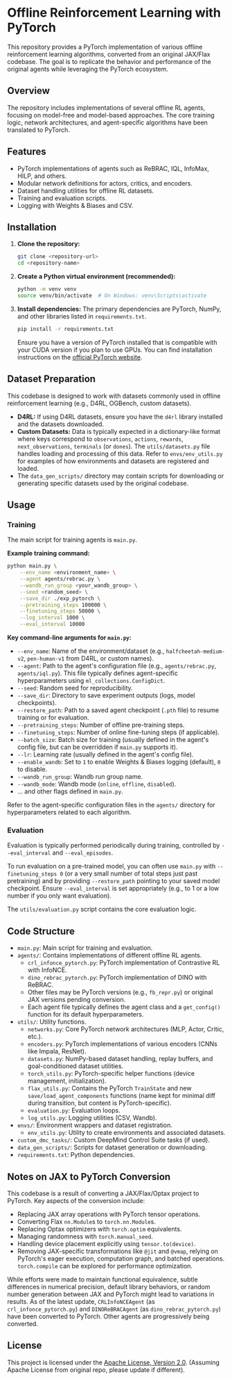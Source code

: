 # Offline Reinforcement Learning with PyTorch

This repository provides a PyTorch implementation of various offline reinforcement learning algorithms, converted from an original JAX/Flax codebase. The goal is to replicate the behavior and performance of the original agents while leveraging the PyTorch ecosystem.

## Overview

The repository includes implementations of several offline RL agents, focusing on model-free and model-based approaches. The core training logic, network architectures, and agent-specific algorithms have been translated to PyTorch.

## Features

*   PyTorch implementations of agents such as ReBRAC, IQL, InfoMax, HILP, and others.
*   Modular network definitions for actors, critics, and encoders.
*   Dataset handling utilities for offline RL datasets.
*   Training and evaluation scripts.
*   Logging with Weights & Biases and CSV.

## Installation

1.  **Clone the repository:**
    ```bash
    git clone <repository-url>
    cd <repository-name>
    ```

2.  **Create a Python virtual environment (recommended):**
    ```bash
    python -m venv venv
    source venv/bin/activate  # On Windows: venv\Scripts\activate
    ```

3.  **Install dependencies:**
    The primary dependencies are PyTorch, NumPy, and other libraries listed in `requirements.txt`.
    ```bash
    pip install -r requirements.txt
    ```
    Ensure you have a version of PyTorch installed that is compatible with your CUDA version if you plan to use GPUs. You can find installation instructions on the [official PyTorch website](https://pytorch.org/get-started/locally/).

## Dataset Preparation

This codebase is designed to work with datasets commonly used in offline reinforcement learning (e.g., D4RL, OGBench, custom datasets).

*   **D4RL:** If using D4RL datasets, ensure you have the `d4rl` library installed and the datasets downloaded.
*   **Custom Datasets:** Data is typically expected in a dictionary-like format where keys correspond to `observations`, `actions`, `rewards`, `next_observations`, `terminals` (or `dones`). The `utils/datasets.py` file handles loading and processing of this data. Refer to `envs/env_utils.py` for examples of how environments and datasets are registered and loaded.
*   The `data_gen_scripts/` directory may contain scripts for downloading or generating specific datasets used by the original codebase.

## Usage

### Training

The main script for training agents is `main.py`.

**Example training command:**

```bash
python main.py \
    --env_name <environment_name> \
    --agent agents/rebrac.py \
    --wandb_run_group <your_wandb_group> \
    --seed <random_seed> \
    --save_dir ./exp_pytorch \
    --pretraining_steps 100000 \
    --finetuning_steps 50000 \
    --log_interval 1000 \
    --eval_interval 10000
```

**Key command-line arguments for `main.py`:**

*   `--env_name`: Name of the environment/dataset (e.g., `halfcheetah-medium-v2`, `pen-human-v1` from D4RL, or custom names).
*   `--agent`: Path to the agent's configuration file (e.g., `agents/rebrac.py`, `agents/iql.py`). This file typically defines agent-specific hyperparameters using `ml_collections.ConfigDict`.
*   `--seed`: Random seed for reproducibility.
*   `--save_dir`: Directory to save experiment outputs (logs, model checkpoints).
*   `--restore_path`: Path to a saved agent checkpoint (`.pth` file) to resume training or for evaluation.
*   `--pretraining_steps`: Number of offline pre-training steps.
*   `--finetuning_steps`: Number of online fine-tuning steps (if applicable).
*   `--batch_size`: Batch size for training (usually defined in the agent's config file, but can be overridden if `main.py` supports it).
*   `--lr`: Learning rate (usually defined in the agent's config file).
*   `--enable_wandb`: Set to `1` to enable Weights & Biases logging (default), `0` to disable.
*   `--wandb_run_group`: Wandb run group name.
*   `--wandb_mode`: Wandb mode (`online`, `offline`, `disabled`).
*   ... and other flags defined in `main.py`.

Refer to the agent-specific configuration files in the `agents/` directory for hyperparameters related to each algorithm.

### Evaluation

Evaluation is typically performed periodically during training, controlled by `--eval_interval` and `--eval_episodes`.

To run evaluation on a pre-trained model, you can often use `main.py` with `--finetuning_steps 0` (or a very small number of total steps just past pretraining) and by providing `--restore_path` pointing to your saved model checkpoint. Ensure `--eval_interval` is set appropriately (e.g., to 1 or a low number if you only want evaluation).

The `utils/evaluation.py` script contains the core evaluation logic.

## Code Structure

*   `main.py`: Main script for training and evaluation.
*   `agents/`: Contains implementations of different offline RL agents.
    *   `crl_infonce_pytorch.py`: PyTorch implementation of Contrastive RL with InfoNCE.
    *   `dino_rebrac_pytorch.py`: PyTorch implementation of DINO with ReBRAC.
    *   Other files may be PyTorch versions (e.g., `fb_repr.py`) or original JAX versions pending conversion.
    *   Each agent file typically defines the agent class and a `get_config()` function for its default hyperparameters.
*   `utils/`: Utility functions.
    *   `networks.py`: Core PyTorch network architectures (MLP, Actor, Critic, etc.).
    *   `encoders.py`: PyTorch implementations of various encoders (CNNs like Impala, ResNet).
    *   `datasets.py`: NumPy-based dataset handling, replay buffers, and goal-conditioned dataset utilities.
    *   `torch_utils.py`: PyTorch-specific helper functions (device management, initialization).
    *   `flax_utils.py`: Contains the PyTorch `TrainState` and new `save/load_agent_components` functions (name kept for minimal diff during transition, but content is PyTorch-specific).
    *   `evaluation.py`: Evaluation loops.
    *   `log_utils.py`: Logging utilities (CSV, Wandb).
*   `envs/`: Environment wrappers and dataset registration.
    *   `env_utils.py`: Utility to create environments and associated datasets.
*   `custom_dmc_tasks/`: Custom DeepMind Control Suite tasks (if used).
*   `data_gen_scripts/`: Scripts for dataset generation or downloading.
*   `requirements.txt`: Python dependencies.

## Notes on JAX to PyTorch Conversion

This codebase is a result of converting a JAX/Flax/Optax project to PyTorch. Key aspects of the conversion include:
*   Replacing JAX array operations with PyTorch tensor operations.
*   Converting Flax `nn.Module`s to `torch.nn.Module`s.
*   Replacing Optax optimizers with `torch.optim` equivalents.
*   Managing randomness with `torch.manual_seed`.
*   Handling device placement explicitly using `tensor.to(device)`.
*   Removing JAX-specific transformations like `@jit` and `@vmap`, relying on PyTorch's eager execution, computation graph, and batched operations. `torch.compile` can be explored for performance optimization.

While efforts were made to maintain functional equivalence, subtle differences in numerical precision, default library behaviors, or random number generation between JAX and PyTorch might lead to variations in results.
As of the latest update, `CRLInfoNCEAgent` (as `crl_infonce_pytorch.py`) and `DINOReBRACAgent` (as `dino_rebrac_pytorch.py`) have been converted to PyTorch. Other agents are progressively being converted.

## License

This project is licensed under the [Apache License, Version 2.0](LICENSE). (Assuming Apache License from original repo, please update if different).
